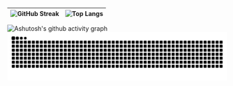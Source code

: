 | ![GitHub Streak](https://streak-stats.demolab.com/?user=CavnHan) | ![Top Langs](https://github-readme-stats.vercel.app/api/top-langs/?username=CavnHan&layout=compact) |
|---|---|



![Ashutosh's github activity graph](https://github-readme-activity-graph.vercel.app/graph?username=CavnHan&theme=github-compact)
<picture>
  <source media="(prefers-color-scheme: dark)" srcset="https://raw.githubusercontent.com/CavnHan/CavnHan/output/github-contribution-grid-snake-dark.svg">
  <source media="(prefers-color-scheme: light)" srcset="https://raw.githubusercontent.com/CavnHan/CavnHan/output/github-contribution-grid-snake.svg">
  <img alt="github contribution grid snake animation" src="https://raw.githubusercontent.com/CavnHan/CavnHan/output/github-contribution-grid-snake.svg">
</picture>

